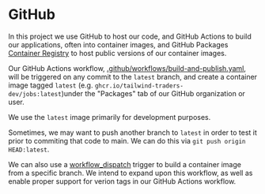 # GitHub

In this project we use GitHub to host our code, and GitHub Actions to build our applications, often into container images, and GitHub Packages [Container Registry](https://docs.github.com/en/packages/working-with-a-github-packages-registry/working-with-the-container-registry) to host public versions of our container images.

Our GitHub Actions workflow, [.github/workflows/build-and-publish.yaml](../.github/workflows/build-and-publish.yaml), will be triggered on any commit to the `latest` branch, and create a container image tagged `latest` (e.g. `ghcr.io/tailwind-traders-dev/jobs:latest`)under the "Packages" tab of our GitHub organization or user.

We use the `latest` image primarily for development purposes.

Sometimes, we may want to push another branch to `latest` in order to test it prior to commiting that code to main. We can do this via `git push origin HEAD:latest`.

We can also use a [workflow_dispatch](https://docs.github.com/en/actions/using-workflows/events-that-trigger-workflows#workflow_dispatch) trigger to build a container image from a specific branch. We intend to expand upon this workflow, as well as enable proper support for verion tags in our GitHub Actions workflow.

